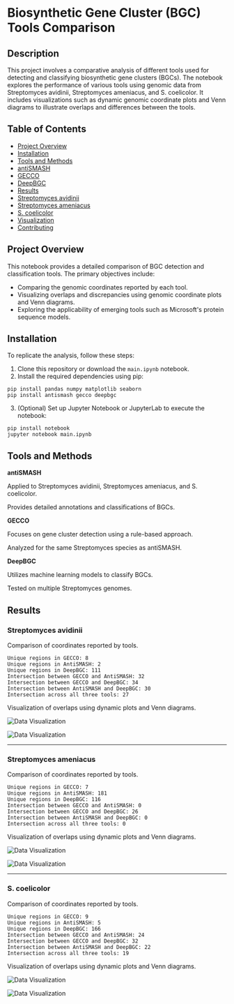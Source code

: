 # Biosynthetic Gene Cluster (BGC) Tools Comparison

## Description
This project involves a comparative analysis of different tools used for detecting and classifying biosynthetic gene clusters (BGCs). The notebook explores the performance of various tools using genomic data from Streptomyces avidinii, Streptomyces ameniacus, and S. coelicolor. It includes visualizations such as dynamic genomic coordinate plots and Venn diagrams to illustrate overlaps and differences between the tools.

## Table of Contents
- [Project Overview](#project-overview)
- [Installation](#model-performance-comparison)
- [Tools and Methods](#features)
- [antiSMASH](#dataset)
- [GECCO](#usage)
- [DeepBGC](#project-structure)
- [Results](#contributing)
- [Streptomyces avidinii](#connect-with-me)
- [Streptomyces ameniacus](#project-structure)
- [S. coelicolor](#contributing)
- [Visualization](#connect-with-me)
- [Contributing](#connect-with-me)


## Project Overview
This notebook provides a detailed comparison of BGC detection and classification tools. The primary objectives include:

- Comparing the genomic coordinates reported by each tool.
- Visualizing overlaps and discrepancies using genomic coordinate plots and Venn diagrams.
- Exploring the applicability of emerging tools such as Microsoft's protein sequence models.


## Installation
To replicate the analysis, follow these steps:

1. Clone this repository or download the  `main.ipynb` notebook.
2. Install the required dependencies using pip:
```
pip install pandas numpy matplotlib seaborn
pip install antismash gecco deepbgc
```

3. (Optional) Set up Jupyter Notebook or JupyterLab to execute the notebook:
```
pip install notebook
jupyter notebook main.ipynb
```

## Tools and Methods
**antiSMASH**

Applied to Streptomyces avidinii, Streptomyces ameniacus, and S. coelicolor.

Provides detailed annotations and classifications of BGCs.

**GECCO**

Focuses on gene cluster detection using a rule-based approach.

Analyzed for the same Streptomyces species as antiSMASH.

**DeepBGC**

Utilizes machine learning models to classify BGCs.

Tested on multiple Streptomyces genomes.

## Results
### **Streptomyces avidinii**

Comparison of coordinates reported by tools.

```
Unique regions in GECCO: 8
Unique regions in AntiSMASH: 2
Unique regions in DeepBGC: 111
Intersection between GECCO and AntiSMASH: 32
Intersection between GECCO and DeepBGC: 34
Intersection between AntiSMASH and DeepBGC: 30
Intersection across all three tools: 27
```

Visualization of overlaps using dynamic plots and Venn diagrams.

![Data Visualization](figures/avidinii_coordinates.png)


![Data Visualization](figures/avidinii_venn.png)

***

### **Streptomyces ameniacus**

Comparison of coordinates reported by tools.
```
Unique regions in GECCO: 7
Unique regions in AntiSMASH: 181
Unique regions in DeepBGC: 116
Intersection between GECCO and AntiSMASH: 0
Intersection between GECCO and DeepBGC: 26
Intersection between AntiSMASH and DeepBGC: 0
Intersection across all three tools: 0
```

Visualization of overlaps using dynamic plots and Venn diagrams.

![Data Visualization](figures/ameniacus_coordinates.png)


![Data Visualization](figures/ameniacus_venn.png)

***

### **S. coelicolor**

Comparison of coordinates reported by tools.
```
Unique regions in GECCO: 9
Unique regions in AntiSMASH: 5
Unique regions in DeepBGC: 166
Intersection between GECCO and AntiSMASH: 24
Intersection between GECCO and DeepBGC: 32
Intersection between AntiSMASH and DeepBGC: 22
Intersection across all three tools: 19
```

Visualization of overlaps using dynamic plots and Venn diagrams.

![Data Visualization](figures/coelicolor_coordinates.png)


![Data Visualization](figures/coelicolor_venn.png)